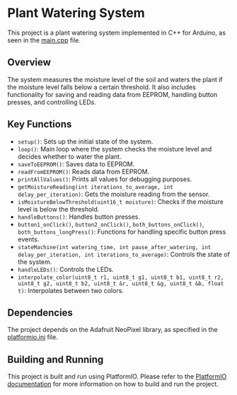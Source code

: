 # Plant Watering System

This project is a plant watering system implemented in C++ for Arduino, as seen in the [main.cpp](src/main.cpp) file.

## Overview

The system measures the moisture level of the soil and waters the plant if the moisture level falls below a certain threshold. It also includes functionality for saving and reading data from EEPROM, handling button presses, and controlling LEDs.

## Key Functions

- `setup()`: Sets up the initial state of the system.
- `loop()`: Main loop where the system checks the moisture level and decides whether to water the plant.
- `saveToEEPROM()`: Saves data to EEPROM.
- `readFromEEPROM()`: Reads data from EEPROM.
- `printAllValues()`: Prints all values for debugging purposes.
- `getMoistureReading(int iterations_to_average, int delay_per_iteration)`: Gets the moisture reading from the sensor.
- `isMoistureBelowThreshold(uint16_t moisture)`: Checks if the moisture level is below the threshold.
- `handleButtons()`: Handles button presses.
- `button1_onClick()`, `button2_onClick()`, `both_buttons_onClick()`, `both_buttons_longPress()`: Functions for handling specific button press events.
- `stateMachine(int watering_time, int pause_after_watering, int delay_per_iteration, int iterations_to_average)`: Controls the state of the system.
- `handleLEDs()`: Controls the LEDs.
- `interpolate_color(uint8_t r1, uint8_t g1, uint8_t b1, uint8_t r2, uint8_t g2, uint8_t b2, uint8_t &r, uint8_t &g, uint8_t &b, float t)`: Interpolates between two colors.

## Dependencies

The project depends on the Adafruit NeoPixel library, as specified in the [platformio.ini](platformio.ini) file.

## Building and Running

This project is built and run using PlatformIO. Please refer to the [PlatformIO documentation](https://docs.platformio.org/page/projectconf.html) for more information on how to build and run the project.